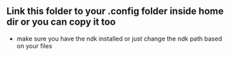 ## Link this folder to your .config folder inside home dir or you can copy it too
 - make sure you have the ndk installed or just change the ndk path based on your files


